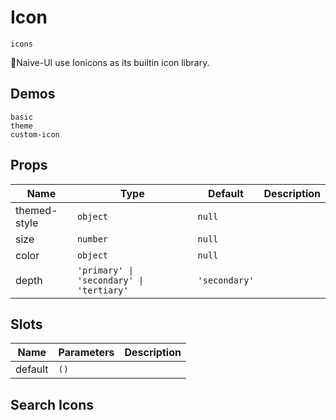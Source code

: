 # Icon
```component
icons
```

Naive-UI use Ionicons as its builtin icon library.
## Demos
```demo
basic
theme
custom-icon
```
## Props
|Name|Type|Default|Description|
|-|-|-|-|
|themed-style|`object`|`null`||
|size|`number`|`null`||
|color|`object`|`null`||
|depth|`'primary' \| 'secondary' \| 'tertiary'`|`'secondary'`||

## Slots
|Name|Parameters|Description|
|-|-|-|
|default|`()`||

## Search Icons
<icons />




